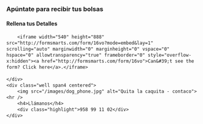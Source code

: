 ### Apúntate para recibir tus bolsas

<div class="row-fluid">
    <div class="span8">
        <h4>Rellena tus Detalles</h4>

        <iframe width="540" height="888" src="http://formsmarts.com/form/16vo?mode=embed&lay=1" scrolling="auto" marginwidth="0" marginheight="0" vspace="0" hspace="0" allowtransparency="true" frameborder="0" style="overflow-x:hidden"><a href="http://formsmarts.com/form/16vo">Can&#39;t see the form? Click here</a>.</iframe>

    </div>
    <div class="well span4 centered">
        <img src="/images/dog_phone.jpg" alt="Quita la caquita - contaco"><hr />
        <h4>Llámanos</h4>
        <div class="highlight">958 99 11 02</div>
    </div>
</div>


[title: ¡Apúntate!]: /
